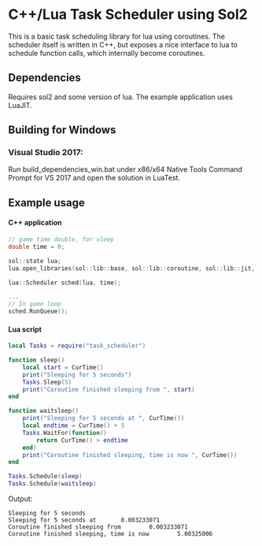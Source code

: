 # C++/Lua Task Scheduler using Sol2

This is a basic task scheduling library for lua using coroutines.  The scheduler itself is written in C++, but exposes a nice interface to lua to schedule function calls, which internally become coroutines.

## Dependencies

Requires sol2 and some version of lua.  The example application uses LuaJIT.

## Building for Windows
### Visual Studio 2017:
Run build_dependencies_win.bat under x86/x64 Native Tools Command Prompt for VS 2017 and open the solution in LuaTest.

## Example usage
#### C++ application
```c++
// game time double, for sleep
double time = 0;

sol::state lua;
lua.open_libraries(sol::lib::base, sol::lib::coroutine, sol::lib::jit, sol::lib::package);

lua::Scheduler sched(lua, time);

...
// In game loop
sched.RunQueue();

```

#### Lua script
```lua
local Tasks = require("task_scheduler")

function sleep()
	local start = CurTime()
	print("Sleeping for 5 seconds")
	Tasks.Sleep(5)
	print("Coroutine finished sleeping from ", start)
end

function waitsleep()
	print("Sleeping for 5 seconds at ", CurTime())
	local endtime = CurTime() + 5
	Tasks.WaitFor(function()
		return CurTime() > endtime
	end)
	print("Coroutine finished sleeping, time is now ", CurTime())
end

Tasks.Schedule(sleep)
Tasks.Schedule(waitsleep)
```

Output:
```
Sleeping for 5 seconds
Sleeping for 5 seconds at       0.003233071
Coroutine finished sleeping from        0.003233071
Coroutine finished sleeping, time is now        5.00325006
```

